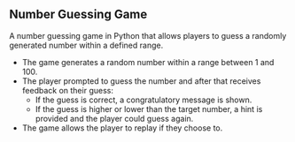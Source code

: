 ## Number Guessing Game ##

A number guessing game in Python that allows players to guess a randomly generated number within a defined range.

* The game generates a random number within a range between 1 and 100.
* The player prompted to guess the number and after that receives feedback on their guess:
    * If the guess is correct, a congratulatory message is shown.
    * If the guess is higher or lower than the target number, a hint is provided and the player could guess again.
* The game allows the player to replay if they choose to.
